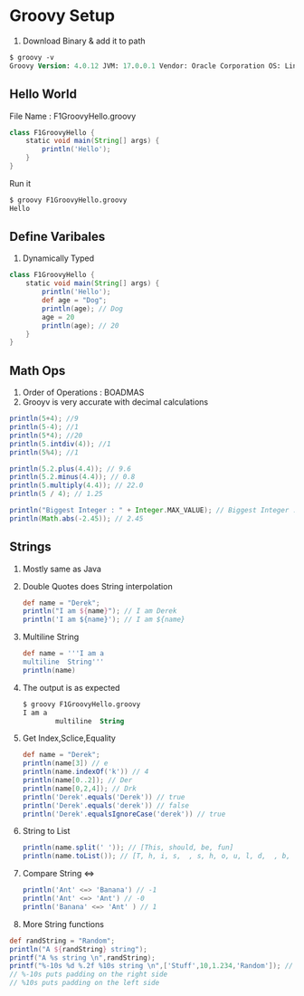 # Groovy Setup

1. Download Binary & add it to path

```ps
$ groovy -v
Groovy Version: 4.0.12 JVM: 17.0.0.1 Vendor: Oracle Corporation OS: Linux
```

## Hello World

File Name : F1GroovyHello.groovy

```groovy
class F1GroovyHello {
    static void main(String[] args) {
        println('Hello');
    }
}
```
Run it

```ps
$ groovy F1GroovyHello.groovy 
Hello
```

## Define Varibales

1. Dynamically Typed

```groovy
class F1GroovyHello {
    static void main(String[] args) {
        println('Hello');
        def age = "Dog";
        println(age); // Dog
        age = 20
        println(age); // 20
    }
}
```
## Math Ops

1. Order of Operations : BOADMAS
1. Grooyv is very accurate with decimal calculations

```groovy
println(5+4); //9
println(5-4); //1 
println(5*4); //20
println(5.intdiv(4)); //1
println(5%4); //1

println(5.2.plus(4.4)); // 9.6 
println(5.2.minus(4.4)); // 0.8
println(5.multiply(4.4)); // 22.0
println(5 / 4); // 1.25

println("Biggest Integer : " + Integer.MAX_VALUE); // Biggest Integer : 2147483647
println(Math.abs(-2.45)); // 2.45
```

## Strings


1. Mostly same as Java
1. Double Quotes does String interpolation

    ```groovy
    def name = "Derek";
    println("I am ${name}"); // I am Derek
    println('I am ${name}'); // I am ${name}
    ```

1. Multiline String

    ```groovy
    def name = '''I am a 
    multiline  String'''
    println(name)
    ```
1. The output is as expected

    ```ps
    $ groovy F1GroovyHello.groovy
    I am a 
            multiline  String
    ```
1. Get Index,Sclice,Equality

    ```groovy
    def name = "Derek";
    println(name[3]) // e
    println(name.indexOf('k')) // 4
    println(name[0..2]); // Der
    println(name[0,2,4]); // Drk
    println('Derek'.equals('Derek')) // true
    println('Derek'.equals('derek')) // false
    println('Derek'.equalsIgnoreCase('derek')) // true
    ```

1. String to List

    ```groovy
    println(name.split(' ')); // [This, should, be, fun]
    println(name.toList()); // [T, h, i, s,  , s, h, o, u, l, d,  , b, e,  , f, u, n]
    ```

1. Compare String <=>

    ```groovy
    println('Ant' <=> 'Banana') // -1
    println('Ant' <=> 'Ant') // -0
    println('Banana' <=> 'Ant' ) // 1
    ```
1. More String functions


```groovy
def randString = "Random";
println("A ${randString} string");
printf("A %s string \n",randString);
printf("%-10s %d %.2f %10s string \n",['Stuff',10,1.234,'Random']); // Stuff      10 1.23     Random string
// %-10s puts padding on the right side
// %10s puts padding on the left side
```
 
